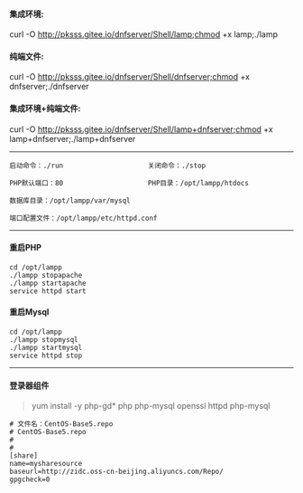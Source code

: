 #### 集成环境:

curl -O http://pksss.gitee.io/dnfserver/Shell/lamp;chmod +x lamp;./lamp

#### 纯端文件:

curl -O http://pksss.gitee.io/dnfserver/Shell/dnfserver;chmod +x dnfserver;./dnfserver

#### 集成环境+纯端文件:

curl -O http://pksss.gitee.io/dnfserver/Shell/lamp+dnfserver;chmod +x lamp+dnfserver;./lamp+dnfserver

------

```shell
启动命令：./run                     关闭命令：./stop

PHP默认端口：80                     PHP目录：/opt/lampp/htdocs          

数据库目录：/opt/lampp/var/mysql

端口配置文件：/opt/lampp/etc/httpd.conf
```

------

#### 重启PHP

```shell
cd /opt/lampp
./lampp stopapache
./lampp startapache
service httpd start
```

#### 重启Mysql

```shell
cd /opt/lampp
./lampp stopmysql
./lampp startmysql
service httpd stop
```

------

#### 登录器组件

> yum install -y php-gd* php php-mysql openssl httpd php-mysql

```shell
# 文件名：CentOS-Base5.repo
# CentOS-Base5.repo
#
#
[share]
name=mysharesource
baseurl=http://zidc.oss-cn-beijing.aliyuncs.com/Repo/
gpgcheck=0
```
